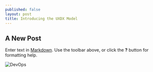 ```yaml
---
published: false
layout: post
title: Introducing the UXDX Model
---
```

## A New Post

Enter text in [Markdown](http://daringfireball.net/projects/markdown/). Use the toolbar above, or click the **?** button for formatting help.

![DevOps]({{site.baseurl}}/images/devops.png)

